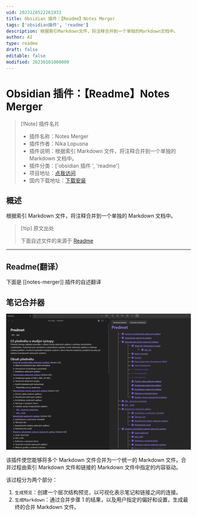 ```yaml
---
uid: 2023120522261933
title: Obsidian 插件：【Readme】Notes Merger
tags: ['obsidian插件', 'readme']
description: 根据索引Markdown文件，将注释合并到一个单独的Markdown文档中。
author: AI
type: readme
draft: false
editable: false
modified: 20230101000000
---
```


# Obsidian 插件：【Readme】Notes Merger

> [!Note] 插件名片
> - 插件名称：Notes Merger
> - 插件作者：Nika Lopusna
> - 插件说明：根据索引 Markdown 文件，将注释合并到一个单独的 Markdown 文档中。
> - 插件分类：['obsidian 插件 ', 'readme']
> - 项目地址：[点我访问](https://github.com/niffka/notes-merger)
> - 国内下载地址：[下载安装](https://pkmer.cn/products/plugin/pluginMarket/?notes-merger)

## 概述

根据索引 Markdown 文件，将注释合并到一个单独的 Markdown 文档中。

> [!tip] 原文出处
>
>下面自述文件的来源于 [Readme](https://ghproxy.net/https://raw.githubusercontent.com/niffka/notes-merger/main/README.md)

---

## Readme(翻译）

下面是 [[notes-merger]] 插件的自述翻译

## 笔记合并器

![笔记合并器预览](https://github.com/niffka/notes-merger/blob/main/src/img/generate_markdown.png)

该插件使您能够将多个 Markdown 文件合并为一个统一的 Markdown 文件。合并过程由索引 Markdown 文件和链接的 Markdown 文件中指定的内容驱动。

该过程分为两个部分：

1. `生成预览`：创建一个层次结构预览，以可视化表示笔记和链接之间的连接。
2. `生成Markdown`：通过合并步骤 1 的结果，以及用户指定的偏好和设置，生成最终的合并 Markdown 文件。



